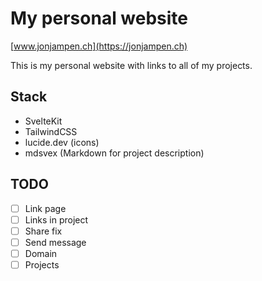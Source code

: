 # My personal website
[www.jonjampen.ch](https://jonjampen.ch)

This is my personal website with links to all of my projects.

## Stack
- SvelteKit
- TailwindCSS
- lucide.dev (icons)
- mdsvex (Markdown for project description)

## TODO
- [ ] Link page
- [ ] Links in project
- [ ] Share fix
- [ ] Send message
- [ ] Domain
- [ ] Projects
